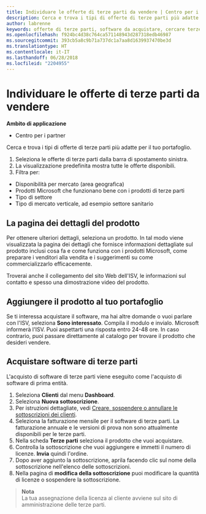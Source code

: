 ```yaml
---
title: Individuare le offerte di terze parti da vendere | Centro per i partner
description: Cerca e trova i tipi di offerte di terze parti più adatte per il tuo portafoglio.
author: labrenne
keywords: offerte di terze parti, software da acquistare, cercare terze parti
ms.openlocfilehash: f924bc4d38c764ca571148943d287318edb46987
ms.sourcegitcommit: 393cb5a8c9b71a737dc1a7aa8d1639937470be3d
ms.translationtype: HT
ms.contentlocale: it-IT
ms.lasthandoff: 06/28/2018
ms.locfileid: "2204955"
---
```

# <a name="discover-the-third-party-offers-you-want-to-sell"></a>Individuare le offerte di terze parti da vendere

**Ambito di applicazione**

-  Centro per i partner

Cerca e trova i tipi di offerte di terze parti più adatte per il tuo portafoglio. 

1.  Seleziona le offerte di terze parti dalla barra di spostamento sinistra. 
2.  La visualizzazione predefinita mostra tutte le offerte disponibili. 
3.  Filtra per:

- Disponibilità per mercato (area geografica)
- Prodotti Microsoft che funzionano bene con i prodotti di terze parti
- Tipo di settore
- Tipo di mercato verticale, ad esempio settore sanitario

## <a name="the-product-details-page"></a>La pagina dei dettagli del prodotto

Per ottenere ulteriori dettagli, seleziona un prodotto. In tal modo viene visualizzata la pagina dei dettagli che fornisce informazioni dettagliate sul prodotto inclusi cosa fa e come funziona con i prodotti Microsoft, come preparare i venditori alla vendita e i suggerimenti su come commercializzarlo efficacemente. 

Troverai anche il collegamento del sito Web dell'ISV, le informazioni sul contatto e spesso una dimostrazione video del prodotto. 

## <a name="add-the-product-to-your-portfolio"></a>Aggiungere il prodotto al tuo portafoglio

Se ti interessa acquistare il software, ma hai altre domande o vuoi parlare con l'ISV, seleziona **Sono interessato**. Compila il modulo e invialo. Microsoft informerà l'ISV. Puoi aspettarti una risposta entro 24-48 ore. In caso contrario, puoi passare direttamente al catalogo per trovare il prodotto che desideri vendere.

## <a name="purchase-the-third-party-software"></a>Acquistare software di terze parti

L'acquisto di software di terze parti viene eseguito come l'acquisto di software di prima entità. 

1. Seleziona **Clienti** dal menu **Dashboard**.
2. Seleziona **Nuova sottoscrizione**.
3. Per istruzioni dettagliate, vedi [Creare, sospendere o annullare le sottoscrizioni dei clienti](create-a-new-subscription.md).
4.  Seleziona la fatturazione mensile per il software di terze parti. La fatturazione annuale e le versioni di prova non sono attualmente disponibili per le terze parti.
5.  Nella scheda **Terze parti** seleziona il prodotto che vuoi acquistare.
6.  Controlla la sottoscrizione che vuoi aggiungere e immetti il numero di licenze. **Invia** quindi l'ordine.
7.  Dopo aver aggiunto la sottoscrizione, aprila facendo clic sul nome della sottoscrizione nell'elenco delle sottoscrizioni. 
8.  Nella pagina di **modifica della sottoscrizione** puoi modificare la quantità di licenze o sospendere la sottoscrizione.

>**Nota**<br> La tua assegnazione della licenza al cliente avviene sul sito di amministrazione delle terze parti.

    


